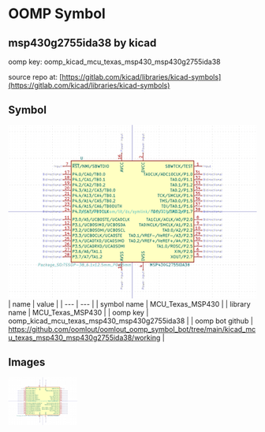 # OOMP Symbol  
## msp430g2755ida38  by kicad  
  
oomp key: oomp_kicad_mcu_texas_msp430_msp430g2755ida38  
  
source repo at: [https://gitlab.com/kicad/libraries/kicad-symbols](https://gitlab.com/kicad/libraries/kicad-symbols)  
## Symbol  
  
[![working.png](working_600.png)](working.png)  
| name | value | 
| --- | --- | 
| symbol name | MCU_Texas_MSP430 | 
| library name | MCU_Texas_MSP430 | 
| oomp key | oomp_kicad_mcu_texas_msp430_msp430g2755ida38 | 
| oomp bot github | https://github.com/oomlout/oomlout_oomp_symbol_bot/tree/main/kicad_mcu_texas_msp430_msp430g2755ida38/working | 
## Images  
  
[![working.png](working_140.png)](working.png)  
